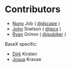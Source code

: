 # Contributors

* [Nuno][1] Job     ( [@dscape][4] )
* [John][2] Snelson ( [@jpcs][5] )
* [Ryan][3] Grimm   ( [@isubiker][6] )

BaseX specific:
* [Dirk][7] Kirsten
* [Josua][8] Krause

[1]: http://github.com/dscape
[2]: http://github.com/jpcs
[3]: http://github.com/isubiker
[4]: http://twitter.com/dscape
[5]: http://twitter.com/jpcs
[6]: http://twitter.com/isubiker
[7]: http://github.com/dirkk
[8]: https://github.com/JosuaKrause
